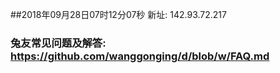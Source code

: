 ##2018年09月28日07时12分07秒 新址: 142.93.72.217
### 兔友常见问题及解答: https://github.com/wanggonging/d/blob/w/FAQ.md
